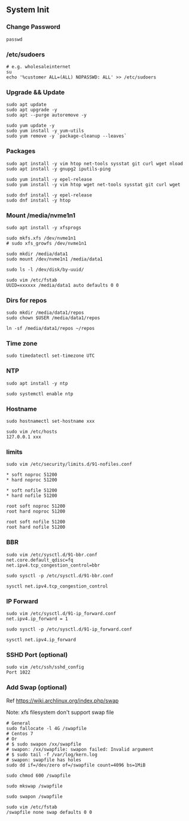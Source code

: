 ## System Init

### Change Password

```
passwd
```

### /etc/sudoers

```
# e.g. wholesaleinternet
su
echo '%customer ALL=(ALL) NOPASSWD: ALL' >> /etc/sudoers
```

### Upgrade && Update

```
sudo apt update
sudo apt upgrade -y
sudo apt --purge autoremove -y

sudo yum update -y
sudo yum install -y yum-utils
sudo yum remove -y `package-cleanup --leaves`
```

### Packages

```
sudo apt install -y vim htop net-tools sysstat git curl wget nload
sudo apt install -y gnupg2 iputils-ping

sudo yum install -y epel-release
sudo yum install -y vim htop wget net-tools sysstat git curl wget

sudo dnf install -y epel-release
sudo dnf install -y htop
```

### Mount /media/nvme1n1

```
sudo apt install -y xfsprogs
```

```
sudo mkfs.xfs /dev/nvme1n1
# sudo xfs_growfs /dev/nvme1n1

sudo mkdir /media/data1
sudo mount /dev/nvme1n1 /media/data1

sudo ls -l /dev/disk/by-uuid/

sudo vim /etc/fstab
UUID=xxxxxx /media/data1 auto defaults 0 0
```

### Dirs for repos

```
sudo mkdir /media/data1/repos
sudo chown $USER /media/data1/repos

ln -sf /media/data1/repos ~/repos
```

### Time zone

```
sudo timedatectl set-timezone UTC
```

### NTP

```
sudo apt install -y ntp
```

```
sudo systemctl enable ntp
```

### Hostname

```
sudo hostnamectl set-hostname xxx

sudo vim /etc/hosts
127.0.0.1 xxx
```

### limits

```
sudo vim /etc/security/limits.d/91-nofiles.conf

* soft noproc 51200
* hard noproc 51200

* soft nofile 51200
* hard nofile 51200

root soft noproc 51200
root hard noproc 51200

root soft nofile 51200
root hard nofile 51200
```

### BBR

```
sudo vim /etc/sysctl.d/91-bbr.conf
net.core.default_qdisc=fq
net.ipv4.tcp_congestion_control=bbr

sudo sysctl -p /etc/sysctl.d/91-bbr.conf

sysctl net.ipv4.tcp_congestion_control
```

### IP Forward

```
sudo vim /etc/sysctl.d/91-ip_forward.conf
net.ipv4.ip_forward = 1

sudo sysctl -p /etc/sysctl.d/91-ip_forward.conf

sysctl net.ipv4.ip_forward
```

### SSHD Port (optional)

```
sudo vim /etc/ssh/sshd_config
Port 1022
```

### Add Swap (optional)

Ref https://wiki.archlinux.org/index.php/swap

Note: xfs filesystem don't support swap file

```
# General
sudo fallocate -l 4G /swapfile
# Centos 7
# Or 
# $ sudo swapon /xx/swapfile
# swapon: /xx/swapfile: swapon failed: Invalid argument
# $ sudo tail -f /var/log/kern.log
# swapon: swapfile has holes
sudo dd if=/dev/zero of=/swapfile count=4096 bs=1MiB

sudo chmod 600 /swapfile

sudo mkswap /swapfile

sudo swapon /swapfile

sudo vim /etc/fstab
/swapfile none swap defaults 0 0
```
